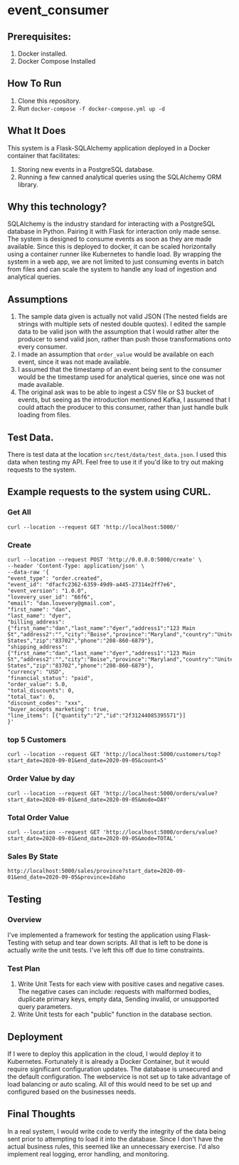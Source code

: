 # event_consumer

## Prerequisites:
1. Docker installed.
2. Docker Compose Installed

## How To Run
1. Clone this repository.
2. Run `docker-compose -f docker-compose.yml up -d`

## What It Does
This system is a Flask-SQLAlchemy application deployed in a Docker container that facilitates:
1. Storing new events in a PostgreSQL database.
2. Running a few canned analytical queries using the SQLAlchemy ORM library.

## Why this technology?
SQLAlchemy is the industry standard for interacting with a PostgreSQL database in Python. Pairing it with Flask for interaction only made sense. The system is designed to consume events as soon as they are made available. Since this is deployed to docker, it can be scaled horizontally using a container runner like Kubernetes to handle load. By wrapping the system in a web app, we are not limited to just consuming events in batch from files and can scale the system to handle any load of ingestion and analytical queries.

## Assumptions
1. The sample data given is actually not valid JSON (The nested fields are strings with multiple sets of nested double quotes). I edited the sample data to be valid json with the assumption that I would rather alter the producer to send valid json, rather than push those transformations onto every consumer.
2. I made an assumption that `order_value` would be available on each event, since it was not made available. 
3. I assumed that the timestamp of an event being sent to the consumer would be the timestamp used for analytical queries, since one was not made available.
4. The original ask was to be able to ingest a CSV file or S3 bucket of events, but seeing as the introduction mentioned Kafka, I assumed that I could attach the producer to this consumer, rather than just handle bulk loading from files.

## Test Data.
There is test data at the location `src/test/data/test_data.json`. I used this data when testing my API. Feel free to use it if you'd like to try out making requests to the system. 

## Example requests to the system using CURL.
### Get All
`curl --location --request GET 'http://localhost:5000/'`
### Create
```
curl --location --request POST 'http://0.0.0.0:5000/create' \
--header 'Content-Type: application/json' \
--data-raw '{
"event_type": "order.created",
"event_id": "dfacfc2362-6359-49d9-a445-27314e2ff7e6",
"event_version": "1.0.0",
"lovevery_user_id": "66f6",
"email": "dan.lovevery@gmail.com",
"first_name": "dan",
"last_name": "dyer",
"billing_address": {"first_name":"dan","last_name":"dyer","address1":"123 Main St","address2":"","city":"Boise","province":"Maryland","country":"United States","zip":"83702","phone":"208-860-6879"},
"shipping_address": {"first_name":"dan","last_name":"dyer","address1":"123 Main St","address2":"","city":"Boise","province":"Maryland","country":"United States","zip":"83702","phone":"208-860-6879"},
"currency": "USD",
"financial_status": "paid",
"order_value": 5.0,
"total_discounts": 0,
"total_tax": 0,
"discount_codes": "xxx",
"buyer_accepts_marketing": true,
"line_items": [{"quantity":"2","id":"2f31244085395571"}]
}'
```
### top 5 Customers
`curl --location --request GET 'http://localhost:5000/customers/top?start_date=2020-09-01&end_date=2020-09-05&count=5'`
### Order Value by day
`curl --location --request GET 'http://localhost:5000/orders/value?start_date=2020-09-01&end_date=2020-09-05&mode=DAY'`
### Total Order Value
`curl --location --request GET 'http://localhost:5000/orders/value?start_date=2020-09-01&end_date=2020-09-05&mode=TOTAL'`
### Sales By State
`http://localhost:5000/sales/province?start_date=2020-09-01&end_date=2020-09-05&province=Idaho`

## Testing
### Overview
I've implemented a framework for testing the application using Flask-Testing with setup and tear down scripts. All that is left to be done is actually write the unit tests. I've left this off due to time constraints.
### Test Plan
1. Write Unit Tests for each view with positive cases and negative cases. The negative cases can include: requests with malformed bodies, duplicate primary keys, empty data, Sending invalid, or unsupported query parameters.
2. Write Unit tests for each "public" function in the database section.

## Deployment
If I were to deploy this application in the cloud, I would deploy it to Kubernetes. Fortunately it is already a Docker Container, but it would require significant configuration updates. The database is unsecured and the default configuration. The webservice is not set up to take advantage of load balancing or auto scaling. All of this would need to be set up and configured based on the businesses needs.

## Final Thoughts
In a real system, I would write code to verify the integrity of the data being sent prior to attempting to load it into the database. Since I don't have the actual business rules, this seemed like an unnecessary exercise. I'd also implement real logging, error handling, and monitoring.
